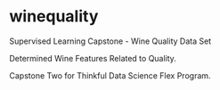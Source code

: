 # winequality
Supervised Learning Capstone - Wine Quality Data Set

Determined Wine Features Related to Quality.

Capstone Two for Thinkful Data Science Flex Program.
